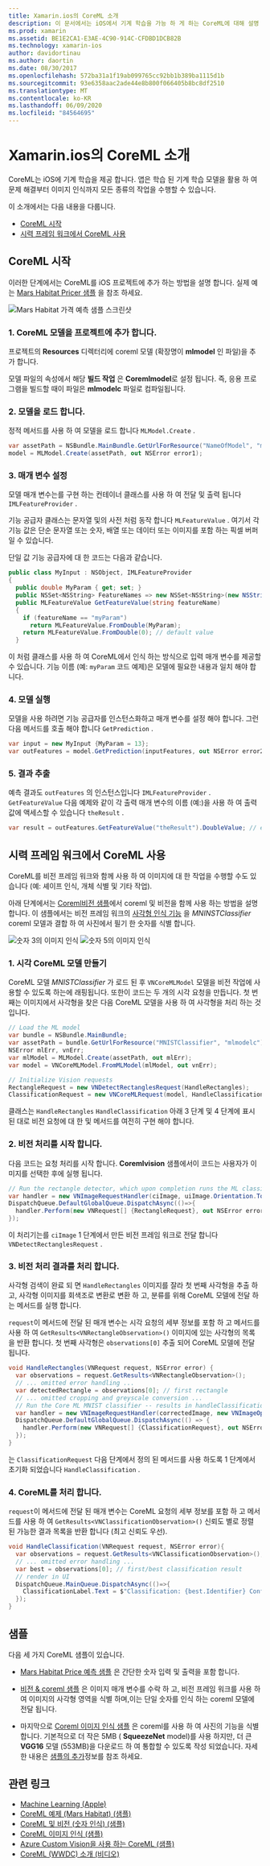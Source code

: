 ```yaml
---
title: Xamarin.ios의 CoreML 소개
description: 이 문서에서는 iOS에서 기계 학습을 가능 하 게 하는 CoreML에 대해 설명 합니다. 이 문서에서는 CoreML를 시작 하는 방법과 비전 프레임 워크에서이를 사용 하는 방법을 설명 합니다.
ms.prod: xamarin
ms.assetid: BE1E2CA1-E3AE-4C90-914C-CFDBD1DCB82B
ms.technology: xamarin-ios
author: davidortinau
ms.author: daortin
ms.date: 08/30/2017
ms.openlocfilehash: 572ba31a1f19ab099765cc92bb1b389ba1115d1b
ms.sourcegitcommit: 93e6358aac2ade44e8b800f066405b8bc8df2510
ms.translationtype: MT
ms.contentlocale: ko-KR
ms.lasthandoff: 06/09/2020
ms.locfileid: "84564695"
---
```

# <a name="introduction-to-coreml-in-xamarinios"></a>Xamarin.ios의 CoreML 소개

CoreML는 iOS에 기계 학습을 제공 합니다. 앱은 학습 된 기계 학습 모델을 활용 하 여 문제 해결부터 이미지 인식까지 모든 종류의 작업을 수행할 수 있습니다.

이 소개에서는 다음 내용을 다룹니다.

- [CoreML 시작](#coreml)
- [시력 프레임 워크에서 CoreML 사용](#coremlvision)

<a name="coreml"></a>

## <a name="getting-started-with-coreml"></a>CoreML 시작

이러한 단계에서는 CoreML를 iOS 프로젝트에 추가 하는 방법을 설명 합니다. 실제 예는 [Mars Habitat Pricer 샘플](https://docs.microsoft.com/samples/xamarin/ios-samples/ios12-marshabitatcoremltimer/) 을 참조 하세요.

![Mars Habitat 가격 예측 샘플 스크린샷](coreml-images/marspricer-heading.png)

### <a name="1-add-the-coreml-model-to-the-project"></a>1. CoreML 모델을 프로젝트에 추가 합니다.

프로젝트의 **Resources** 디렉터리에 coreml 모델 (확장명이 **mlmodel** 인 파일)을 추가 합니다. 

모델 파일의 속성에서 해당 **빌드 작업** 은 **Coremlmodel**로 설정 됩니다. 즉, 응용 프로그램을 빌드할 때이 파일은 **mlmodelc** 파일로 컴파일됩니다.

### <a name="2-load-the-model"></a>2. 모델을 로드 합니다.

정적 메서드를 사용 하 여 모델을 로드 합니다 `MLModel.Create` .

```csharp
var assetPath = NSBundle.MainBundle.GetUrlForResource("NameOfModel", "mlmodelc");
model = MLModel.Create(assetPath, out NSError error1);
```

### <a name="3-set-the-parameters"></a>3. 매개 변수 설정

모델 매개 변수는를 구현 하는 컨테이너 클래스를 사용 하 여 전달 및 출력 됩니다 `IMLFeatureProvider` .

기능 공급자 클래스는 문자열 및의 사전 처럼 동작 합니다 `MLFeatureValue` . 여기서 각 기능 값은 단순 문자열 또는 숫자, 배열 또는 데이터 또는 이미지를 포함 하는 픽셀 버퍼 일 수 있습니다.

단일 값 기능 공급자에 대 한 코드는 다음과 같습니다.

```csharp
public class MyInput : NSObject, IMLFeatureProvider
{
  public double MyParam { get; set; }
  public NSSet<NSString> FeatureNames => new NSSet<NSString>(new NSString("myParam"));
  public MLFeatureValue GetFeatureValue(string featureName)
  {
    if (featureName == "myParam")
      return MLFeatureValue.FromDouble(MyParam);
    return MLFeatureValue.FromDouble(0); // default value
  }
```

이 처럼 클래스를 사용 하 여 CoreML에서 인식 하는 방식으로 입력 매개 변수를 제공할 수 있습니다. 기능 이름 (예: `myParam` 코드 예제)은 모델에 필요한 내용과 일치 해야 합니다.

### <a name="4-run-the-model"></a>4. 모델 실행

모델을 사용 하려면 기능 공급자를 인스턴스화하고 매개 변수를 설정 해야 합니다. 그런 다음 메서드를 호출 해야 합니다 `GetPrediction` .

```csharp
var input = new MyInput {MyParam = 13};
var outFeatures = model.GetPrediction(inputFeatures, out NSError error2);
```

### <a name="5-extract-the-results"></a>5. 결과 추출

예측 결과도 `outFeatures` 의 인스턴스입니다 `IMLFeatureProvider` . `GetFeatureValue` 다음 예제와 같이 각 출력 매개 변수의 이름 (예:)을 사용 하 여 출력 값에 액세스할 수 있습니다 `theResult` .

```csharp
var result = outFeatures.GetFeatureValue("theResult").DoubleValue; // eg. 6227020800
```

<a name="coremlvision"></a>

## <a name="using-coreml-with-the-vision-framework"></a>시력 프레임 워크에서 CoreML 사용

CoreML를 비전 프레임 워크와 함께 사용 하 여 이미지에 대 한 작업을 수행할 수도 있습니다 (예: 셰이프 인식, 개체 식별 및 기타 작업).

아래 단계에서는 [Coreml비전 샘플](https://docs.microsoft.com/samples/xamarin/ios-samples/ios11-coremlvision)에서 coreml 및 비전을 함께 사용 하는 방법을 설명 합니다. 이 샘플에서는 비전 프레임 워크의 [사각형 인식 기능](~/ios/platform/introduction-to-ios11/vision.md#rectangles) 을 _MNINSTClassifier_ coreml 모델과 결합 하 여 사진에서 필기 한 숫자를 식별 합니다.

![숫자 3의 이미지 인식](coreml-images/vision3.png) ![숫자 5의 이미지 인식](coreml-images/vision5.png)

### <a name="1-create-a-vision-coreml-model"></a>1. 시각 CoreML 모델 만들기

CoreML 모델 _MNISTClassifier_ 가 로드 된 후 `VNCoreMLModel` 모델을 비전 작업에 사용할 수 있도록 하는에 래핑됩니다. 또한이 코드는 두 개의 시각 요청을 만듭니다. 첫 번째는 이미지에서 사각형을 찾은 다음 CoreML 모델을 사용 하 여 사각형을 처리 하는 것입니다.

```csharp
// Load the ML model
var bundle = NSBundle.MainBundle;
var assetPath = bundle.GetUrlForResource("MNISTClassifier", "mlmodelc");
NSError mlErr, vnErr;
var mlModel = MLModel.Create(assetPath, out mlErr);
var model = VNCoreMLModel.FromMLModel(mlModel, out vnErr);

// Initialize Vision requests
RectangleRequest = new VNDetectRectanglesRequest(HandleRectangles);
ClassificationRequest = new VNCoreMLRequest(model, HandleClassification);
```

클래스는 `HandleRectangles` `HandleClassification` 아래 3 단계 및 4 단계에 표시 된 대로 비전 요청에 대 한 및 메서드를 여전히 구현 해야 합니다.

### <a name="2-start-the-vision-processing"></a>2. 비전 처리를 시작 합니다.

다음 코드는 요청 처리를 시작 합니다. **Coremlvision** 샘플에서이 코드는 사용자가 이미지를 선택한 후에 실행 됩니다.

```csharp
// Run the rectangle detector, which upon completion runs the ML classifier.
var handler = new VNImageRequestHandler(ciImage, uiImage.Orientation.ToCGImagePropertyOrientation(), new VNImageOptions());
DispatchQueue.DefaultGlobalQueue.DispatchAsync(()=>{
  handler.Perform(new VNRequest[] {RectangleRequest}, out NSError error);
});
```

이 처리기는를 `ciImage` 1 단계에서 만든 비전 프레임 워크로 전달 합니다 `VNDetectRectanglesRequest` .

### <a name="3-handle-the-results-of-vision-processing"></a>3. 비전 처리 결과를 처리 합니다.

사각형 검색이 완료 되 면 `HandleRectangles` 이미지를 잘라 첫 번째 사각형을 추출 하 고, 사각형 이미지를 회색조로 변환로 변환 하 고, 분류를 위해 CoreML 모델에 전달 하는 메서드를 실행 합니다.

`request`이 메서드에 전달 된 매개 변수는 시각 요청의 세부 정보를 포함 하 고 메서드를 사용 하 여 `GetResults<VNRectangleObservation>()` 이미지에 있는 사각형의 목록을 반환 합니다. 첫 번째 사각형은 `observations[0]` 추출 되어 CoreML 모델에 전달 됩니다.

```csharp
void HandleRectangles(VNRequest request, NSError error) {
  var observations = request.GetResults<VNRectangleObservation>();
  // ... omitted error handling ...
  var detectedRectangle = observations[0]; // first rectangle
  // ... omitted cropping and greyscale conversion ...
  // Run the Core ML MNIST classifier -- results in handleClassification method
  var handler = new VNImageRequestHandler(correctedImage, new VNImageOptions());
  DispatchQueue.DefaultGlobalQueue.DispatchAsync(() => {
    handler.Perform(new VNRequest[] {ClassificationRequest}, out NSError err);
  });
}
```

는 `ClassificationRequest` 다음 단계에서 정의 된 메서드를 사용 하도록 1 단계에서 초기화 되었습니다 `HandleClassification` .

### <a name="4-handle-the-coreml"></a>4. CoreML를 처리 합니다.

`request`이 메서드에 전달 된 매개 변수는 CoreML 요청의 세부 정보를 포함 하 고 메서드를 사용 하 여 `GetResults<VNClassificationObservation>()` 신뢰도 별로 정렬 된 가능한 결과 목록을 반환 합니다 (최고 신뢰도 우선).

```csharp
void HandleClassification(VNRequest request, NSError error){
  var observations = request.GetResults<VNClassificationObservation>();
  // ... omitted error handling ...
  var best = observations[0]; // first/best classification result
  // render in UI
  DispatchQueue.MainQueue.DispatchAsync(()=>{
    ClassificationLabel.Text = $"Classification: {best.Identifier} Confidence: {best.Confidence * 100f:#.00}%";
  });
}
```

## <a name="samples"></a>샘플

다음 세 가지 CoreML 샘플이 있습니다.

- [Mars Habitat Price 예측 샘플](https://docs.microsoft.com/samples/xamarin/ios-samples/ios12-marshabitatcoremltimer/) 은 간단한 숫자 입력 및 출력을 포함 합니다.

- [비전 & coreml 샘플](https://docs.microsoft.com/samples/xamarin/ios-samples/ios11-coremlvision) 은 이미지 매개 변수를 수락 하 고, 비전 프레임 워크를 사용 하 여 이미지의 사각형 영역을 식별 하며,이는 단일 숫자를 인식 하는 coreml 모델에 전달 됩니다.

- 마지막으로 [Coreml 이미지 인식 샘플](https://docs.microsoft.com/samples/xamarin/ios-samples/ios11-coremlimagerecognition) 은 coreml를 사용 하 여 사진의 기능을 식별 합니다. 기본적으로 더 작은 5MB ( **SqueezeNet** model)를 사용 하지만, 더 큰 **VGG16** 모델 (553MB)을 다운로드 하 여 통합할 수 있도록 작성 되었습니다. 자세한 내용은 [샘플의 추가](https://github.com/xamarin/ios-samples/blob/master/ios11/CoreMLImageRecognition/CoreMLImageRecognition/README.md)정보를 참조 하세요.

## <a name="related-links"></a>관련 링크

- [Machine Learning (Apple)](https://developer.apple.com/machine-learning/)
- [CoreML 예제 (Mars Habitat) (샘플)](https://docs.microsoft.com/samples/xamarin/ios-samples/ios12-marshabitatcoremltimer/)
- [CoreML 및 비전 (숫자 인식) (샘플)](https://docs.microsoft.com/samples/xamarin/ios-samples/ios11-coremlvision)
- [CoreML 이미지 인식 (샘플)](https://docs.microsoft.com/samples/xamarin/ios-samples/ios11-coremlimagerecognition)
- [Azure Custom Vision을 사용 하는 CoreML (샘플)](https://docs.microsoft.com/samples/xamarin/ios-samples/ios11-coremlazuremodel)
- [CoreML (WWDC) 소개 (비디오)](https://developer.apple.com/videos/play/wwdc2017/703/)
